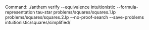 Command: ./anthem verify --equivalence intuitionistic --formula-representation tau-star problems/squares/squares.1.lp problems/squares/squares.2.lp  --no-proof-search --save-problems intuitionistic/squares/simplified/